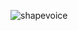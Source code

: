 ![shapevoice](https://user-images.githubusercontent.com/129797100/229646604-4b83e721-68bb-441e-b883-2e115bb4eb13.png)


